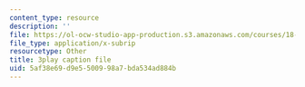 ```yaml
---
content_type: resource
description: ''
file: https://ol-ocw-studio-app-production.s3.amazonaws.com/courses/18-01sc-single-variable-calculus-fall-2010/5af38e69d9e5500998a7bda534ad884b_5q_3FDOkVRQ.vtt
file_type: application/x-subrip
resourcetype: Other
title: 3play caption file
uid: 5af38e69-d9e5-5009-98a7-bda534ad884b
---
```


